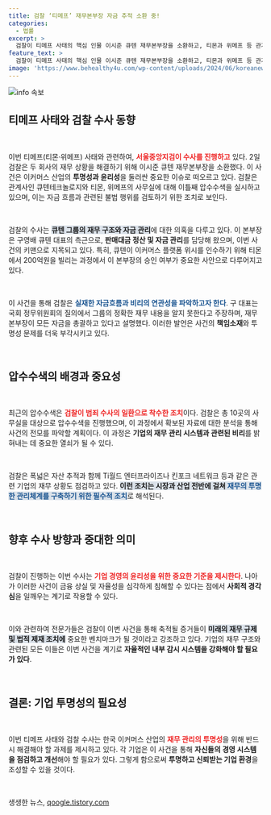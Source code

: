 ```yaml
---
title: 검찰 ‘티메프’ 재무본부장 자금 추적 소환 중!
categories:
  - 법률
excerpt: >
  검찰이 티메프 사태의 핵심 인물 이시준 큐텐 재무본부장을 소환하고, 티몬과 위메프 등 관계사에 대한 압수수색을 이어가고 있다. 큐텐 대표는 자금 흐름을 몰랐다고 주장하며 수사가 점점 긴박해지고 있다. 클릭해서 자세한 내용을 확인하세요!
feature_text: >
  검찰이 티메프 사태의 핵심 인물 이시준 큐텐 재무본부장을 소환하고, 티몬과 위메프 등 관계사에 대한 압수수색을 이어가고 있다. 큐텐 대표는 자금 흐름을 몰랐다고 주장하며 수사가 점점 긴박해지고 있다. 클릭해서 자세한 내용을 확인하세요!
image: 'https://www.behealthy4u.com/wp-content/uploads/2024/06/koreanews.jpg'
---
```


<p><img src="https://www.behealthy4u.com/wp-content/uploads/2024/06/koreanews.jpg" alt="info 속보" /></p>

<h2 data-ke-size="size26">티메프 사태와 검찰 수사 동향</h2>

<p data-ke-size="size16">&nbsp;</p>

<p>이번 티메프(티몬·위메프) 사태와 관련하여, <b><span style="color: #ee2323;">서울중앙지검이 수사를 진행하고</span></b> 있다. 2일 검찰은 두 회사의 재무 상황을 해결하기 위해 이시준 큐텐 재무본부장을 소환했다. 이 사건은 이커머스 산업의 <b>투명성과 윤리성</b>을 둘러싼 중요한 이슈로 떠오르고 있다. 검찰은 관계사인 큐텐테크놀로지와 티몬, 위메프의 사무실에 대해 이틀째 압수수색을 실시하고 있으며, 이는 자금 흐름과 관련된 불법 행위를 검토하기 위한 조치로 보인다. </p>

<p data-ke-size="size16">&nbsp;</p>

<p>검찰의 수사는 <b><span style="background-color: #21538527;">큐텐 그룹의 재무 구조와 자금 관리</span></b>에 대한 의혹을 다루고 있다. 이 본부장은 구영배 큐텐 대표의 측근으로, <b>판매대금 정산 및 자금 관리</b>를 담당해 왔으며, 이번 사건의 키맨으로 지목되고 있다. 특히, 큐텐이 이커머스 플랫폼 위시를 인수하기 위해 티몬에서 200억원을 빌리는 과정에서 이 본부장의 승인 여부가 중요한 사안으로 다루어지고 있다.</p>

<p data-ke-size="size16">&nbsp;</p>

<p>이 사건을 통해 검찰은 <b><span style="color: #1a5490;">실재한 자금흐름과 비리의 연관성을 파악하고자 한다</span></b>. 구 대표는 국회 정무위원회의 질의에서 그룹의 정확한 재무 내용을 알지 못한다고 주장하며, 재무본부장이 모든 자금을 총괄하고 있다고 설명했다. 이러한 발언은 사건의 <b>책임소재</b>와 투명성 문제를 더욱 부각시키고 있다.</p>

<p data-ke-size="size16">&nbsp;</p>

<h2 data-ke-size="size26">압수수색의 배경과 중요성</h2>

<p data-ke-size="size16">&nbsp;</p>

<p>최근의 압수수색은 <b><span style="color: #ee2323;">검찰이 범죄 수사의 일환으로 착수한 조치</span></b>이다. 검찰은 총 10곳의 사무실을 대상으로 압수수색을 진행했으며, 이 과정에서 확보된 자료에 대한 분석을 통해 사건의 전모를 파악할 계획이다. 이 과정은 <b>기업의 재무 관리 시스템과 관련된 비리</b>를 밝혀내는 데 중요한 열쇠가 될 수 있다.</p>

<p data-ke-size="size16">&nbsp;</p>

<p>검찰은 폭넓은 자산 추적과 함께 Ti월드 엔터프라이즈나 킨포크 네트워크 등과 같은 관련 기업의 재무 상황도 점검하고 있다. <b><span style="background-color: #21538527;">이런 조치는 시장과 산업 전반에 걸쳐 <span style="color: #1a5490;">재무의 투명한 관리체계를 구축하기 위한 필수적 조치</span></span></b>로 해석된다.</p>

<p data-ke-size="size16">&nbsp;</p>

<h2 data-ke-size="size26">향후 수사 방향과 중대한 의미</h2>

<p data-ke-size="size16">&nbsp;</p>

<p>검찰이 진행하는 이번 수사는 <b><span style="color: #ee2323;">기업 경영의 윤리성을 위한 중요한 기준을 제시한다</span></b>. 나아가 이러한 사건이 금융 상실 및 자율성을 심각하게 침해할 수 있다는 점에서 <b>사회적 경각심</b>을 일깨우는 계기로 작용할 수 있다. </p>

<p data-ke-size="size16">&nbsp;</p>

<p>이와 관련하여 전문가들은 검찰이 이번 사건을 통해 축적될 증거들이 <b><span style="background-color: #21538527;">미래의 재무 규제 및 법적 제재 조치에</span></b> 중요한 벤치마크가 될 것이라고 강조하고 있다. 기업의 재무 구조와 관련된 모든 이들은 이번 사건을 계기로 <b>자율적인 내부 감시 시스템을 강화해야 할 필요가 있다</b>.</p>

<p data-ke-size="size16">&nbsp;</p>

<h2 data-ke-size="size26">결론: 기업 투명성의 필요성</h2>

<p data-ke-size="size16">&nbsp;</p>

<p>이번 티메프 사태와 검찰 수사는 한국 이커머스 산업의 <b><span style="color: #ee2323;">재무 관리의 투명성</span></b>을 위해 반드시 해결해야 할 과제를 제시하고 있다. 각 기업은 이 사건을 통해 <b>자신들의 경영 시스템을 점검하고 개선</b>해야 할 필요가 있다. 그렇게 함으로써 <b>투명하고 신뢰받는 기업 환경</b>을 조성할 수 있을 것이다. </p>

<p data-ke-size="size16">&nbsp;</p>
생생한 뉴스, <a href="https://qoogle.tistory.com" rel="dofollow">qoogle.tistory.com</a>


